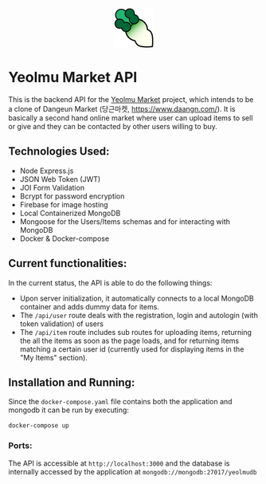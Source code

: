 
<p style="text-align: center;"><img src="./github-repository-img/yeolmu.png"></img></p>

Yeolmu Market API
======

This is the backend API for the <a href="https://github.com/Resdayn/Yeolmu-market">Yeolmu Market</a> project, which intends to be a clone of Dangeun Market (당근마켓, https://www.daangn.com/). It is basically a second hand online market where user can upload items to sell or give and they can be contacted by other users willing to buy.

## Technologies Used:

* Node Express.js
* JSON Web Token (JWT)
* JOI Form Validation
* Bcrypt for password encryption
* Firebase for image hosting
* Local Containerized MongoDB
* Mongoose for the Users/Items schemas and for interacting with MongoDB
* Docker & Docker-compose

## Current functionalities:

In the current status, the API is able to do the following things:

* Upon server initialization, it automatically connects to a local MongoDB container and adds dummy data for items.
* The ```/api/user``` route deals with the registration, login and autologin (with token validation) of users
* The ```/api/item``` route includes sub routes for uploading items, returning the all the items as soon as the page loads, and for returning items matching a certain user id (currently used for displaying items in the "My Items" section).

## Installation and Running:

Since the ```docker-compose.yaml``` file contains both the application and mongodb it can be run by executing: 
```code
docker-compose up
```

### Ports:

The API is accessible at ```http://localhost:3000``` and
the database is internally accessed by the application at ```mongodb://mongodb:27017/yeolmudb```